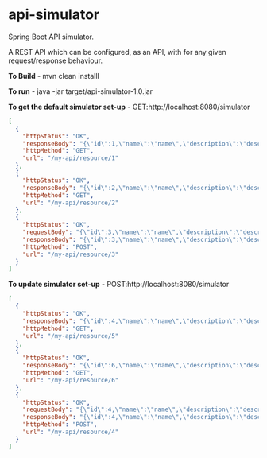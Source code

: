 # api-simulator

Spring Boot API simulator.

A REST API which can be configured, as an API, with for any given request/response behaviour.

**To Build** - mvn clean installl

**To run** - java -jar target/api-simulator-1.0.jar

**To get the default simulator set-up** - GET:http://localhost:8080/simulator

```json
[
  {
    "httpStatus": "OK",
    "responseBody": "{\"id\":1,\"name\":\"name\",\"description\":\"description\"}",
    "httpMethod": "GET",
    "url": "/my-api/resource/1"
  },
  {
    "httpStatus": "OK",
    "responseBody": "{\"id\":2,\"name\":\"name\",\"description\":\"description\"}",
    "httpMethod": "GET",
    "url": "/my-api/resource/2"
  },
  {
    "httpStatus": "OK",
    "requestBody": "{\"id\":3,\"name\":\"name\",\"description\":\"description\"}",
    "responseBody": "{\"id\":3,\"name\":\"name\",\"description\":\"description\"}",
    "httpMethod": "POST",
    "url": "/my-api/resource/3"
  }
]
```

**To update simulator set-up** - POST:http://localhost:8080/simulator

```json
[
  {
    "httpStatus": "OK",
    "responseBody": "{\"id\":4,\"name\":\"name\",\"description\":\"description\"}",
    "httpMethod": "GET",
    "url": "/my-api/resource/5"
  },
  {
    "httpStatus": "OK",
    "responseBody": "{\"id\":6,\"name\":\"name\",\"description\":\"description\"}",
    "httpMethod": "GET",
    "url": "/my-api/resource/6"
  },
  {
    "httpStatus": "OK",
    "requestBody": "{\"id\":4,\"name\":\"name\",\"description\":\"description\"}",
    "responseBody": "{\"id\":4,\"name\":\"name\",\"description\":\"description\"}",
    "httpMethod": "POST",
    "url": "/my-api/resource/4"
  }
]
```

